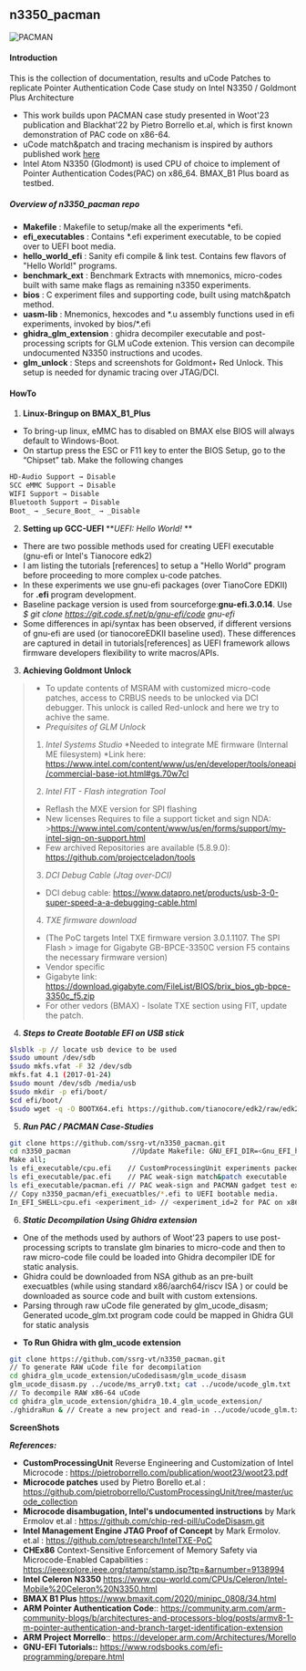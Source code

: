 ## n3350_pacman

![PACMAN](https://github.com/ssrg-vt/n3350_pacman/blob/main/readme_header.png)

#### Introduction
This is the collection of documentation, results and uCode Patches to replicate Pointer Authentication Code Case study on Intel N3350 / Goldmont Plus Architecture
- This work builds upon PACMAN case study presented in Woot'23 publication and Blackhat'22 by Pietro Borrello et.al, which is first known demonstration of PAC code on x86-64.
- uCode match&patch and tracing mechanism is inspired by authors published work [here](https://github.com/pietroborrello/CustomProcessingUnit)
- Intel Atom N3350 (Glodmont) is used CPU of choice to implement of Pointer Authentication Codes(PAC) on x86_64. BMAX_B1 Plus board as testbed.

##### Overview of n3350_pacman repo
- **Makefile** : Makefile to setup/make all the experiments *efi.
- **efi_executables** : Contains *.efi experiment executable, to be copied over to UEFI boot media.
- **hello_world_efi** : Sanity efi compile & link test. Contains few flavors of "Hello World!" programs.
- **benchmark_ext** : Benchmark Extracts with mnemonics, micro-codes built with same make flags as remaining n3350 experiments.
- **bios** : C experiment files and supporting code, built using match&patch method.
- **uasm-lib** : Mnemonics, hexcodes and *.u assembly functions used in efi experiments, invoked by bios/\*.efi
- **ghidra_glm_extension** : ghidra decompiler executable and post-processing scripts for GLM uCode extenion. This version can decompile undocumented N3350 instructions and ucodes.
- **glm_unlock** : Steps and screenshots for Goldmont+ Red Unlock. This setup is needed for dynamic tracing over JTAG/DCI.

#### HowTo
1. **Linux-Bringup on BMAX_B1_Plus**
- To bring-up linux, eMMC has to disabled on BMAX else BIOS will always default to Windows-Boot.
- On startup press the ESC or F11 key to enter the BIOS Setup, go to the “Chipset” tab. Make the following changes
```sh
HD-Audio Support → Disable
SCC eMMC Support → Disable
WIFI Support → Disable
Bluetooth Support → Disable
Boot_ → _Secure_Boot_ → _Disable
```

2. **Setting up GCC-UEFI**
**_UEFI: Hello World!_ **
- There are two possible methods used for creating UEFI executable (gnu-efi or Intel's Tianocore edk2)
- I am listing the tutorials [references] to setup a "Hello World" program before proceeding to more complex u-code patches. 
- In these experiments we use gnu-efi packages (over TianoCore EDKII) for **.efi** program development. 
- Baseline package version is used from sourceforge:**gnu-efi.3.0.14**. Use _$ git clone https://git.code.sf.net/p/gnu-efi/code gnu-efi_
- Some differences in api/syntax has been observed, if different versions of gnu-efi are used (or tianocoreEDKII baseline used). These differences are captured in detail in tutorials[references] as UEFI framework allows firmware developers flexibility to write macros/APIs.

3. **Achieving Goldmont Unlock**
>* To update contents of MSRAM with customized micro-code patches, access to CRBUS needs to be unlocked via DCI debugger. This unlock is called Red-unlock and here we try to achive the same.
>* _Prequisites of GLM Unlock_
>1. *Intel Systems Studio*
>*Needed to integrate ME firmware (Internal ME filesystem)
>*Link here: https://www.intel.com/content/www/us/en/developer/tools/oneapi/commercial-base-iot.html#gs.70w7cl
>
>2. *Intel FIT - Flash integration Tool*
>* Reflash the MXE version for SPI flashing
>* New licenses Requires to file a support ticket and sign NDA: >https://www.intel.com/content/www/us/en/forms/support/my-intel-sign-on-support.html
>* Few archived Repositories are available (5.8.9.0): https://github.com/projectceladon/tools
>
>3. *DCI Debug Cable (Jtag over-DCI)*
>* DCI debug cable: https://www.datapro.net/products/usb-3-0-super-speed-a-a-debugging-cable.html
>
>4. *TXE firmware download*
>* (The PoC targets Intel TXE firmware version 3.0.1.1107. The SPI Flash > image for Gigabyte GB-BPCE-3350C version F5 contains the necessary firmware version)
>* Vendor specific
>* Gigabyte link: https://download.gigabyte.com/FileList/BIOS/brix_bios_gb-bpce-3350c_f5.zip
>* For other vedors (BMAX) - Isolate TXE section using FIT, update the patch.

4. **_Steps to Create Bootable EFI on USB stick_**
```sh
$lsblk -p // locate usb device to be used
$sudo umount /dev/sdb
$sudo mkfs.vfat -F 32 /dev/sdb
mkfs.fat 4.1 (2017-01-24)
$sudo mount /dev/sdb /media/usb
$sudo mkdir -p efi/boot/
$cd efi/boot/
$sudo wget -q -O BOOTX64.efi https://github.com/tianocore/edk2/raw/edk2-stable201903/ShellBinPkg/UefiShell/X64/Shell.efi  // for x86_64 machines
```

5. **_Run PAC / PACMAN Case-Studies_**
```sh
git clone https://github.com/ssrg-vt/n3350_pacman.git
cd n3350_pacman               //Update Makefile: GNU_EFI_DIR=<Gnu_EFI_home>
Make all;
ls efi_executable/cpu.efi    // CustomProcessingUnit experiments packed in this efi executable.
ls efi_executable/pac.efi    // PAC weak-sign match&patch executable
ls efi_executable/pacman.efi // PAC weak-sign and PACMAN gadget test executable
// Copy n3350_pacman/efi_execuatbles/*.efi to UEFI bootable media.
In_EFI_SHELL>cpu.efi <experiment_id> // <experiment_id=2 for PAC on x86 and 3 for PACMAN attack>
```

6. **_Static Decompilation Using Ghidra extension_**
- One of the methods used by authors of Woot'23 papers to use post-processing scripts to translate glm binaries to micro-code and then to raw micro-code file could be loaded into Ghidra decompiler IDE for static analysis.
- Ghidra could be downloaded from NSA github as an pre-built execuatbles (while using standard x86/aarch64/riscv ISA ) or could be downloaded as source code and built with custom extensions.
- Parsing through raw uCode file generated by glm_ucode_disasm; Generated ucode_glm.txt program code could be mapped in Ghidra GUI for static analysis
* **To Run Ghidra with glm_ucode extension**
```sh
git clone https://github.com/ssrg-vt/n3350_pacman.git
// To generate RAW uCode file for decompilation
cd ghidra_glm_ucode_extension/uCodedisasm/glm_ucode_disasm
glm_ucode_disasm.py ../ucode/ms_arry0.txt; cat ../ucode/ucode_glm.txt
// To decompile RAW x86-64 uCode
cd ghidra_glm_ucode_extension/ghidra_10.4_glm_ucode_extension/
./ghidraRun & // Create a new project and read-in ../ucode/ucode_glm.txt raw file. Select x86-64-LE glm_ucode format.
```

**ScreenShots**
>
>
>
>
>
>
**_References:_**
- **CustomProcessingUnit** Reverse Engineering and Customization of Intel Microcode : https://pietroborrello.com/publication/woot23/woot23.pdf
- **Microcode patches** used by Pietro Borello et.al : https://github.com/pietroborrello/CustomProcessingUnit/tree/master/ucode_collection
- **Microcode disambugation, Intel's undocumented instructions** by Mark Ermolov et.al : https://github.com/chip-red-pill/uCodeDisasm.git
- **Intel Management Engine JTAG Proof of Concept** by Mark Ermolov. et.al : https://github.com/ptresearch/IntelTXE-PoC
- **CHEx86** Context-Sensitive Enforcement of Memory Safety via Microcode-Enabled Capabilities : https://ieeexplore.ieee.org/stamp/stamp.jsp?tp=&arnumber=9138994
- **Intel Celeron N3350** https://www.cpu-world.com/CPUs/Celeron/Intel-Mobile%20Celeron%20N3350.html
- **BMAX B1 Plus** https://www.bmaxit.com/2020/minipc_0808/34.html
- **ARM Pointer Authentication Code**:: https://community.arm.com/arm-community-blogs/b/architectures-and-processors-blog/posts/armv8-1-m-pointer-authentication-and-branch-target-identification-extension
- **ARM Project Morrello**:: https://developer.arm.com/Architectures/Morello
- **GNU-EFI Tutorials::** https://www.rodsbooks.com/efi-programming/prepare.html



